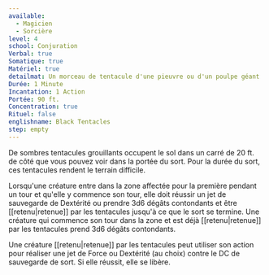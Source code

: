 ```yaml
---
available:
  - Magicien
  - Sorcière
level: 4
school: Conjuration
Verbal: true
Somatique: true
Matériel: true
detailmat: Un morceau de tentacule d'une pieuvre ou d'un poulpe géant
Durée: 1 Minute
Incantation: 1 Action
Portée: 90 ft.
Concentration: true
Rituel: false
englishname: Black Tentacles
step: empty
---
```

De sombres tentacules grouillants occupent le sol dans un carré de 20 ft. de côté que vous pouvez voir dans la portée du sort. Pour la durée du sort, ces tentacules rendent le terrain difficile.

Lorsqu'une créature entre dans la zone affectée pour la première pendant un tour et qu'elle y commence son tour, elle doit réussir un jet de sauvegarde de Dextérité ou prendre 3d6 dégâts contondants et être [[retenu|retenue]] par les tentacules jusqu'à ce que le sort se termine. Une créature qui commence son tour dans la zone et est déjà [[retenu|retenue]] par les tentacules prend 3d6 dégâts contondants.

Une créature [[retenu|retenue]] par les tentacules peut utiliser son action pour réaliser une jet de Force ou Dextérité (au choix) contre le DC de sauvegarde de sort. Si elle réussit, elle se libère.


